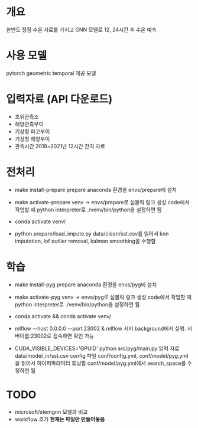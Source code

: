 # 개요
한반도 정점 수온 자료를 가지고 GNN 모델로 12, 24시간 후 수온 예측 

# 사용 모델 
pytorch geometric temporal 제공 모델

# 입력자료 (API 다운로드)
- 조위관측소
- 해양관측부이
- 기상청 파고부이
- 기상청 해양부이
- 관측시간
2018~2021년 12시간 간격 자료

# 전처리 
- make install-prepare
prepare anaconda 환경을 envs/prepare에 설치

- make activate-prepare
venv -> envs/prepare로 심볼릭 링크 생성
code에서 작업할 때 python interpreter로 ./venv/bin/python을 설정하면 됨

- conda activate venv/

- python prepare/load_impute.py
data/clean/sst.csv를 읽어서 knn imputation, lof outlier removal, kalman smoothing을 수행함

# 학습
- make install-pyg
prepare anaconda 환경을 envs/pyg에 설치

- make activate-pyg
venv -> envs/pyg로 심볼릭 링크 생성
code에서 작업할 때 python interpreter로 ./venv/bin/python을 설정하면 됨

- conda activate && conda activate venv/

- mlflow --host 0.0.0.0 --port 23002 &
mlflow 서버 background에서 실행. 서버이름:23002로 접속하면 확인 가능

- CUDA_VISIBLE_DEVICES='GPUID' python src/pyg/main.py
입력 자료 data/model_in/sst.csv
config 파일 conf/config.yml, conf/model/pyg.yml
을 읽어서 하이퍼파라미터 튜닝함
conf/model/pyg.yml에서 search_space를 수정하면 됨

# TODO
- microsoft/stemgnn 모델과 비교
- workflow 추가 **현재는 파일만 만들어놓음**









